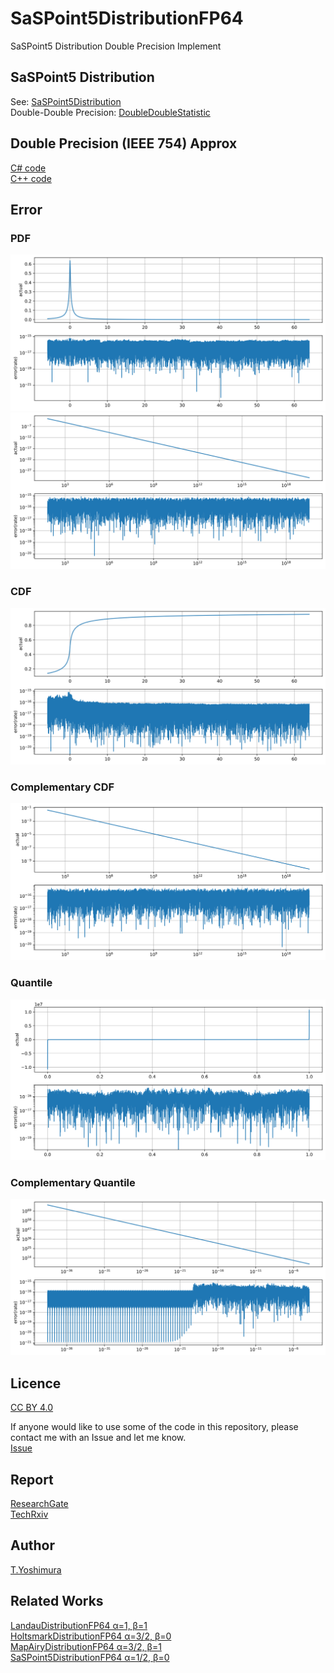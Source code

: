 # SaSPoint5DistributionFP64
 SaSPoint5 Distribution Double Precision Implement
 
## SaSPoint5 Distribution
See: [SaSPoint5Distribution](https://github.com/tk-yoshimura/SaSPoint5Distribution)  
Double-Double Precision: [DoubleDoubleStatistic](https://github.com/tk-yoshimura/DoubleDoubleStatistic)  

## Double Precision (IEEE 754) Approx
[C# code](SaSPoint5DistributionFP64/SaSPoint5Distribution.cs)  
[C++ code](SaSPoint5DistributionFP64_CPP/saspoint5_distribution.hpp)  

## Error

### PDF

![pdf result](figures/pdf_approx.svg)  
![pdf limit result](figures/pdflimit_approx.svg)  

### CDF

![cdflower result](figures/cdflower_approx.svg)  

### Complementary CDF

![cdfupperlimit result](figures/cdfupperlimit_approx.svg)  

### Quantile

![quantile result](figures/quantile_approx.svg)  

### Complementary Quantile

![quantile upper result](figures/quantileupperlimit_approx.svg)  

## Licence
[CC BY 4.0](https://github.com/tk-yoshimura/SaSPoint5DistributionFP64/blob/main/LICENSE)

If anyone would like to use some of the code in this repository, please contact me with an Issue and let me know.  
[Issue](https://github.com/tk-yoshimura/SaSPoint5DistributionFP64/issues)

## Report
[ResearchGate](https://www.researchgate.net/publication/382124528_Numerical_Evaluation_and_High_Precision_Approximation_Formula_for_SaS_point5_Distribution)  
[TechRxiv](https://www.techrxiv.org/users/661998/articles/1156268-numerical-evaluation-and-high-precision-approximation-formula-for-s%CE%B1s-point5-distribution)

## Author

[T.Yoshimura](https://github.com/tk-yoshimura)

## Related Works
[LandauDistributionFP64 &alpha;=1, &beta;=1](https://github.com/tk-yoshimura/LandauDistributionFP64)  
[HoltsmarkDistributionFP64 &alpha;=3/2, &beta;=0](https://github.com/tk-yoshimura/HoltsmarkDistributionFP64)  
[MapAiryDistributionFP64 &alpha;=3/2, &beta;=1](https://github.com/tk-yoshimura/MapAiryDistributionFP64)  
[SaSPoint5DistributionFP64 &alpha;=1/2, &beta;=0](https://github.com/tk-yoshimura/SaSPoint5DistributionFP64)  